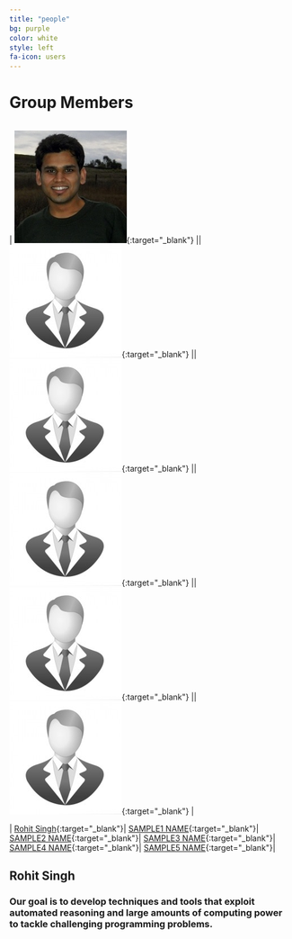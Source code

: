 ```yaml
---
title: "people"
bg: purple
color: white
style: left
fa-icon: users
---
```


<script>
var links = document.links;

for (var i = 0, linksLength = links.length; i < linksLength; i++) {
   if (links[i].hostname != window.location.hostname) {
       links[i].target = '_blank';
   } 
}
</script>

# Group Members

|   |   |   |   |   |   |   |   |   |   |   |
|:-:|:-:|:-:|:-:|:-:|:-:|:-:|:-:|:-:|:-:|:-:|
| 
[ ![Rohit Singh](/img/rohit.jpg)](http://rohitsingh.net){:target="_blank"}  || 
[ ![SAMPLE1 NAME](/img/sample.jpg)](http://sample.com){:target="_blank"} || 
[ ![SAMPLE2 NAME](/img/sample.jpg)](http://sample.com){:target="_blank"} || 
[ ![SAMPLE3 NAME](/img/sample.jpg)](http://sample.com){:target="_blank"} || 
[ ![SAMPLE4 NAME](/img/sample.jpg)](http://sample.com){:target="_blank"} || 
[ ![SAMPLE5 NAME](/img/sample.jpg)](http://sample.com){:target="_blank"} |

| [Rohit Singh](http://rohitsingh.net){:target="_blank"}| [SAMPLE1 NAME](http://sample.com){:target="_blank"}| [SAMPLE2 NAME](http://sample.com){:target="_blank"}| [SAMPLE3 NAME](http://sample.com){:target="_blank"}| [SAMPLE4 NAME](http://sample.com){:target="_blank"}| [SAMPLE5 NAME](http://sample.com){:target="_blank"}|



## Rohit Singh
### Our goal is to develop techniques and tools that exploit automated reasoning and large amounts of computing power to tackle challenging programming problems.
